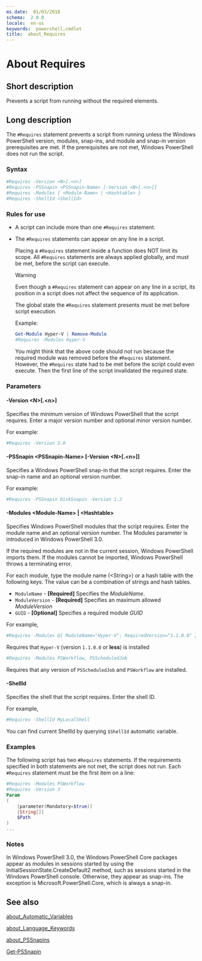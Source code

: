 ```yaml
---
ms.date:  01/03/2018
schema:  2.0.0
locale:  en-us
keywords:  powershell,cmdlet
title:  about_Requires
---
```

# About Requires

## Short description

Prevents a script from running without the required elements.

## Long description

The `#Requires` statement prevents a script from running unless the Windows
PowerShell version, modules, snap-ins, and module and snap-in version
prerequisites are met. If the prerequisites are not met, Windows PowerShell
does not run the script.

### Syntax

```powershell
#Requires -Version <N>[.<n>]
#Requires -PSSnapin <PSSnapin-Name> [-Version <N>[.<n>]]
#Requires -Modules { <Module-Name> | <Hashtable> }
#Requires -ShellId <ShellId>
```

### Rules for use

- A script can include more than one `#Requires` statement.
- The `#Requires` statements can appear on any line in a script.
  
  Placing a `#Requires` statement inside a function does NOT limit its scope.
  All `#Requires` statements are always applied globally, and must be met,
  before the script can execute.
  > [!WARNING]
  > Even though a `#Requires` statement can appear on any line in a script,
  > its position in a script does not affect the sequence of its application.
  >
  > The global state the `#Requires` statement presents must be met before
  > script execution.
  
  Example:

  ```powershell
  Get-Module Hyper-V | Remove-Module
  #Requires -Modules Hyper-V
  ```

  You might think that the above code should not run because the required
  module was removed before the `#Requires` statement. However, the `#Requires`
  state had to be met before the script could even execute. Then the first line
  of the script invalidated the required state.

### Parameters

#### -Version \<N\>[.\<n\>]

Specifies the minimum version of Windows PowerShell that the script requires.
Enter a major version number and optional minor version number.

For example:

```powershell
#Requires -Version 3.0
```

#### -PSSnapin \<PSSnapin-Name\> [-Version \<N\>[.\<n\>]]

Specifies a Windows PowerShell snap-in that the script requires. Enter the
snap-in name and an optional version number.

For example:

```powershell
#Requires -PSSnapin DiskSnapin -Version 1.2
```

#### -Modules \<Module-Name\> | \<Hashtable\>

Specifies Windows PowerShell modules that the script requires. Enter the
module name and an optional version number. The Modules parameter is
introduced in Windows PowerShell 3.0.

If the required modules are not in the current session, Windows PowerShell
imports them. If the modules cannot be imported, Windows PowerShell throws a
terminating error.

For each module, type the module name (\<String\>) or a hash table with the
following keys. The value can be a combination of strings and hash tables.

- `ModuleName` - __[Required]__ Specifies the *ModuleName*.
- `ModuleVersion` - __[Required]__ Specifies an maximum allowed *ModuleVersion*
- `GUID` - __[Optional]__ Specifies a required module *GUID*

For example,

```powershell
#Requires -Modules @{ ModuleName="Hyper-V"; RequiredVersion="1.1.0.0" }
```

Requires that `Hyper-V` (version `1.1.0.0` or **less**) is installed

```powershell
#Requires -Modules PSWorkflow, PSScheduledJob
```

Requires that any version of `PSScheduledJob` and `PSWorkflow` are installed.

#### -ShellId

Specifies the shell that the script requires. Enter the shell ID.

For example,

```powershell
#Requires -ShellId MyLocalShell
```

You can find current ShellId by querying `$ShellId` automatic variable.

### Examples

The following script has two `#Requires` statements. If the requirements
specified in both statements are not met, the script does not run. Each
`#Requires` statement must be the first item on a line:

```powershell
#Requires -Modules PSWorkflow
#Requires -Version 3
Param
(
    [parameter(Mandatory=$true)]
    [String[]]
    $Path
)
...
```

### Notes

In Windows PowerShell 3.0, the Windows PowerShell Core packages appear as
modules in sessions started by using the InitialSessionState.CreateDefault2
method, such as sessions started in the Windows PowerShell console. Otherwise,
they appear as snap-ins. The exception is Microsoft.PowerShell.Core, which is
always a snap-in.

## See also

[about_Automatic_Variables](about_Automatic_Variables.md)

[about_Language_Keywords](about_Language_Keywords.md)

[about_PSSnapins](about_PSSnapins.md)

[Get-PSSnapin](../Get-PSSnapin.md)